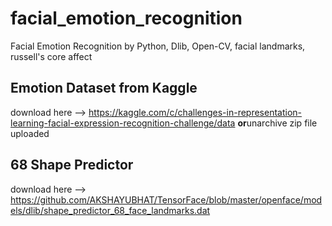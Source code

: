 # facial_emotion_recognition
Facial Emotion Recognition by Python, Dlib, Open-CV, facial landmarks, russell's core affect

## Emotion Dataset from Kaggle
download here --> https://kaggle.com/c/challenges-in-representation-learning-facial-expression-recognition-challenge/data
**or**unarchive zip file uploaded

## 68 Shape Predictor
download here --> https://github.com/AKSHAYUBHAT/TensorFace/blob/master/openface/models/dlib/shape_predictor_68_face_landmarks.dat
